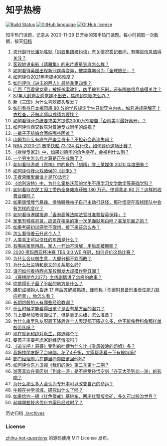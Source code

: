 # 知乎热榜
[![Build Status](https://github.com/ToWeLong/zhihu-hot-questions/workflows/CI/badge.svg)](https://github.com/ToWeLong/zhihu-hot-questions/actions)
[![GitHub language](https://img.shields.io/badge/language-golang-orange.svg)](https://golang.org/)
[![GitHub license](https://img.shields.io/github/license/ToWeLong/zhihu-hot-questions)](https://github.com/ToWeLong/zhihu-hot-questions/blob/main/LICENSE)

知乎热门话题，记录从 2020-11-29 日开始的知乎热门话题。每小时抓取一次数据，按天[归档](./archives)

<!-- BEGIN -->

1. [央行副行长潘功胜就「蚂蚁集团被约谈」有关情况答记者问，有哪些信息值得关注？](https://www.zhihu.com/question/436704650)
1. [客观地说电影《晴雅集》的影片质量到底怎么样？](https://www.zhihu.com/question/436379457)
1. [如何看待英国出现新冠病毒变异，被美媒嘲讽为「全球贱民」？](https://www.zhihu.com/question/436090381)
1. [如何评价2021年考研408难度？](https://www.zhihu.com/question/436728345)
1. [如何评价《进击的巨人》最终季第四集？](https://www.zhihu.com/question/436751369)
1. [广西「百香果女童」被奸杀案改判，凶手被判死刑，还有哪些信息值得关注？](https://www.zhihu.com/question/436816474)
1. [87年大龄剩女感觉嫁不出去，焦虑到失眠怎么办？](https://www.zhihu.com/question/434712309)
1. [新《三国》为什么喜欢披头散发？](https://www.zhihu.com/question/431253577)
1. [如何看待日本福冈超 80 %的学校规定学生只能穿白内衣，如若违规需解开上衣检查，还被老师以成绩为要挟？](https://www.zhihu.com/question/436413911)
1. [如何看待菲总统要求美方提供2000万剂疫苗「否则美军最好离开」？](https://www.zhihu.com/question/436725388)
1. [如何评价西交数院对普通专业同学的歧视？](https://www.zhihu.com/question/436643560)
1. [一辈子不结婚会面临哪些困难？](https://www.zhihu.com/question/424799240)
1. [山姆为什么有底气严查会员卡？不担心会员流失吗？](https://www.zhihu.com/question/435214414)
1. [NBA 2020-21 赛季快船 73:124 独行侠，如何评价这场比赛？](https://www.zhihu.com/question/436802552)
1. [《拆弹专家2》中，如果刘德华的角色幸存，会被判什么刑？](https://www.zhihu.com/question/436359447)
1. [一个男生怎么样才算是正在成熟了？](https://www.zhihu.com/question/431134549)
1. [如何看待游戏《原神》中的角色「刻晴」登上某媒体 2020 年度图鉴？](https://www.zhihu.com/question/436689326)
1. [如何评价烽火戏诸侯的《剑来》?](https://www.zhihu.com/question/335960527)
1. [王者荣耀里面谁才是T0法师?](https://www.zhihu.com/question/399901238)
1. [《哈利波特》中，为什么霍格沃茨的学生不用学习文学数学等基础学科？](https://www.zhihu.com/question/432739605)
1. [如何看待农民工因工受伤全身瘫痪获赔 180 万元，律师拿走 90 万？这样的收费合理吗？](https://www.zhihu.com/question/436628220)
1. [如果唐僧脾气暴躁、撸胳膊挽袖子自己主动打妖怪，那孙悟空在取经团队中会有怎样的变化？](https://www.zhihu.com/question/374876936)
1. [如何看待港媒报道「香港高等法院法官批准黎智英保释」？](https://www.zhihu.com/question/436145829)
1. [家里有残疾哥哥，应该在相亲的第一次见面就坦白吗？甚至见面之前？](https://www.zhihu.com/question/416657614)
1. [如果考研初试感觉不理想，接下来该怎么办？](https://www.zhihu.com/question/436728837)
1. [怎么看待姜云升这个人？](https://www.zhihu.com/question/429433594)
1. [人类真正可以信任的东西是什么？](https://www.zhihu.com/question/429528670)
1. [有哪些家居用品，家人一开始不理解，用后却被圈粉？](https://www.zhihu.com/question/435429498)
1. [2020 德玛西亚杯决赛 TES 3:0 WE 夺冠，如何评价这场比赛？](https://www.zhihu.com/question/436746897)
1. [为什么合伙做生意，大部分都不欢而散？](https://www.zhihu.com/question/297941968)
1. [为什么杜兰特和欧文的关系那么好?](https://www.zhihu.com/question/350780736)
1. [请问如何看待西点军校爆发大规模作弊丑闻？](https://www.zhihu.com/question/436109775)
1. [《赛博朋克2077》主线剧情讲了怎样的故事？](https://www.zhihu.com/question/434279294)
1. [你觉得孔子最了不起的地方是什么？](https://www.zhihu.com/question/429220888)
1. [嫌犯成植物人昏迷 17 年后苏醒被抓捕，律师称「作案时具备刑事责任能力就应担责」，你怎么看？](https://www.zhihu.com/question/436700954)
1. [长期炒股的人有哪些经验教训？](https://www.zhihu.com/question/30083453)
1. [什么时候才能看得出孩子是否有某方面的潜力？](https://www.zhihu.com/question/430464740)
1. [马上要参加教资面试了，但是毫无头绪，怎么准备？](https://www.zhihu.com/question/434859543)
1. [为什么库里队友配置下降后连个人表现都下降这么多，他不能像乔科詹那样单核带队吗？](https://www.zhihu.com/question/436237650)
1. [现在就死和绝对永生，你选哪个？](https://www.zhihu.com/question/436232952)
1. [要孩子需要考虑家庭经济情况吗？](https://www.zhihu.com/question/418325737)
1. [《追光吧！哥哥》受到的吐槽为什么比《乘风破浪的姐姐》多？](https://www.zhihu.com/question/434881151)
1. [我妈找朋友配了台电脑，花了4千多，大家帮我看一下有被坑吗?](https://www.zhihu.com/question/435575023)
1. [部门经理周六在群里@你应该回他吗?](https://www.zhihu.com/question/436590282)
1. [如何评价东方卫视《我们的歌》第二季第十二期？](https://www.zhihu.com/question/436751973)
1. [游客喜欢在景区刻「到此一游」是不是受孙悟空刻「齐天大圣到此一游」的影响？](https://www.zhihu.com/question/436027668)
1. [为什么那么多人会认为专升本可以改变自己的命运？](https://www.zhihu.com/question/359514329)
1. [牛顿在神学领域，研究出什么了吗？](https://www.zhihu.com/question/407523959)
1. [如果给你一辆《红色警戒》基地车、两座红警版金矿，多久可以统治世界？](https://www.zhihu.com/question/433004669)
1. [前端哪些技术优化方案已经过时了？](https://www.zhihu.com/question/385397882)

<!-- END -->

历史归档 [./archives](./archives)


### License
[zhihu-hot-questions](https://github.com/towelong/zhihu-hot-questions) 的源码使用 MIT License 发布。